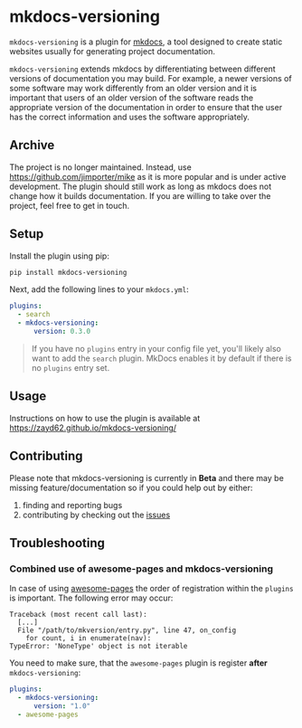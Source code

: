 # mkdocs-versioning

`mkdocs-versioning` is a plugin for [mkdocs](https://www.mkdocs.org/), a tool designed to create static websites usually for generating project documentation. 

`mkdocs-versioning` extends mkdocs by differentiating between different versions of documentation you may build. For example, a newer versions of some software may work differently from an older version and it is important that users of an older version of the software reads the appropriate version of the documentation in order to ensure that the user has the correct information and uses the software appropriately.

## Archive

The project is no longer maintained. Instead, use https://github.com/jimporter/mike as it is more popular and is under active development. The plugin should still work as long as mkdocs does not change how it builds documentation. If you are willing to take over the project, feel free to get in touch.

## Setup

Install the plugin using pip:

```bash
pip install mkdocs-versioning
```

Next, add the following lines to your `mkdocs.yml`:

```yml
plugins:
  - search
  - mkdocs-versioning:
      version: 0.3.0
```

> If you have no `plugins` entry in your config file yet, you'll likely also want to add the `search` plugin. MkDocs enables it by default if there is no `plugins` entry set.

## Usage

Instructions on how to use the plugin is available at https://zayd62.github.io/mkdocs-versioning/

## Contributing 

Please note that mkdocs-versioning is currently in **Beta** and there may be missing feature/documentation so if you could help out by either:

1. finding and reporting bugs
2. contributing by checking out the [issues](https://github.com/zayd62/mkdocs-versioning/issues)

## Troubleshooting

### Combined use of awesome-pages and mkdocs-versioning

In case of using [awesome-pages](https://github.com/lukasgeiter/mkdocs-awesome-pages-plugin/) the order of registration within the `plugins` is important. The following error may occur:

```
Traceback (most recent call last):
  [...]
  File "/path/to/mkversion/entry.py", line 47, on_config
    for count, i in enumerate(nav):
TypeError: 'NoneType' object is not iterable
```

You need to make sure, that the `awesome-pages` plugin is register **after** `mkdocs-versioning`:

```yaml
plugins:
  - mkdocs-versioning:
      version: "1.0"
  - awesome-pages
````

